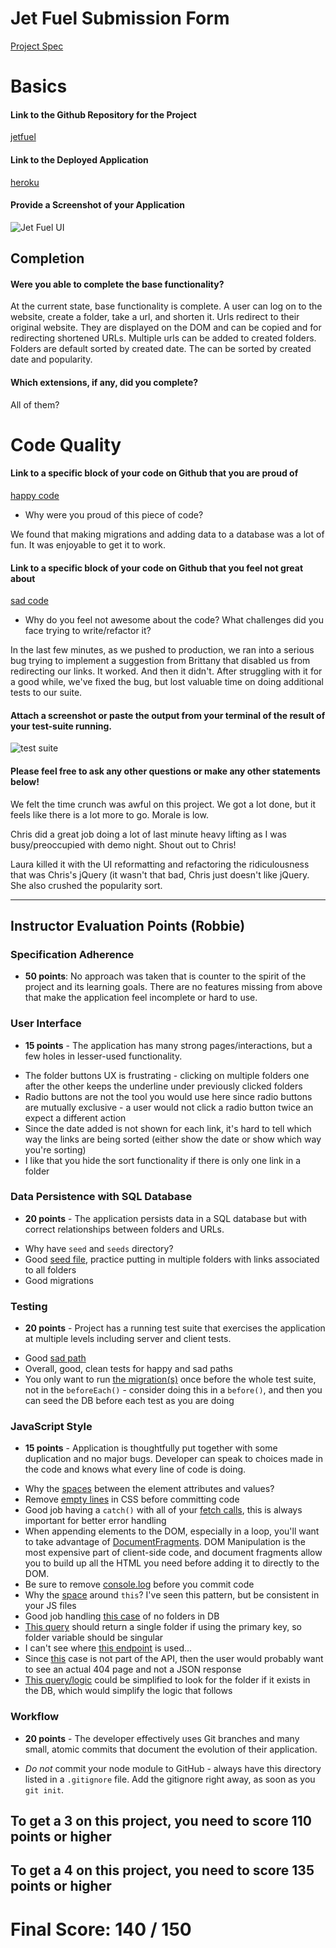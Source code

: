 # Jet Fuel Submission Form

[Project Spec](http://frontend.turing.io/projects/jet-fuel.html)

# Basics

#### Link to the Github Repository for the Project
[jetfuel](https://github.com/lauraturk/jet_fuel)

#### Link to the Deployed Application
[heroku](http://lt-cb-jet.herokuapp.com/)

#### Provide a Screenshot of your Application
![Jet Fuel UI](http://i.imgur.com/q80R7ou.png)

## Completion

#### Were you able to complete the base functionality?

At the current state, base functionality is complete. A user can log on to the website, create a folder, take a url, and shorten it. 
Urls redirect to their original website. They are displayed on the DOM and can be copied and for redirecting shortened URLs. 
Multiple urls can be added to created folders.
Folders are default sorted by created date. The can be sorted by created date and popularity. 

#### Which extensions, if any, did you complete?
All of them?

# Code Quality

#### Link to a specific block of your code on Github that you are proud of
[happy code](https://github.com/lauraturk/jet_fuel/blob/master/db/migrations/20170627214757_initial.js#L2-L28)

* Why were you proud of this piece of code?

We found that making migrations and adding data to a database was a lot of fun. It was enjoyable to get it to work. 

#### Link to a specific block of your code on Github that you feel not great about
[sad code](https://github.com/lauraturk/jet_fuel/blob/master/server.js#L127-L163)

* Why do you feel not awesome about the code? What challenges did you face trying to write/refactor it?

In the last few minutes, as we pushed to production, we ran into a serious bug trying to implement a suggestion from Brittany that disabled us from redirecting our links. It worked. And then it didn't. After struggling with it for a good while, we've fixed the bug, but lost valuable time on doing additional tests to our suite. 
#### Attach a screenshot or paste the output from your terminal of the result of your test-suite running.

![test suite](http://i.imgur.com/p4Xyz4x.png)

#### Please feel free to ask any other questions or make any other statements below!

We felt the time crunch was awful on this project. We got a lot done, but it feels like there is a lot more to go. Morale is low. 

Chris did a great job doing a lot of last minute heavy lifting as I was busy/preoccupied with demo night. Shout out to Chris!

Laura killed it with the UI reformatting and refactoring the ridiculousness that was Chris's jQuery (it wasn't that bad, Chris just doesn't like jQuery. She also crushed the popularity sort. 

-----


## Instructor Evaluation Points (Robbie)

### Specification Adherence

* **50 points**: No approach was taken that is counter to the spirit of the project and its learning goals. There are no features missing from above that make the application feel incomplete or hard to use.

### User Interface

* **15 points** - The application has many strong pages/interactions, but a few holes in lesser-used functionality.

- The folder buttons UX is frustrating - clicking on multiple folders one after the other keeps the underline under previously clicked folders
- Radio buttons are not the tool you would use here since radio buttons are mutually exclusive - a user would not click a radio button twice an expect a different action
- Since the date added is not shown for each link, it's hard to tell which way the links are being sorted (either show the date or show which way you're sorting)
- I like that you hide the sort functionality if there is only one link in a folder

### Data Persistence with SQL Database

* **20 points** - The application persists data in a SQL database but with correct relationships between folders and URLs.

- Why have `seed` and `seeds` directory?
- Good [seed file](https://github.com/lauraturk/jet_fuel/blob/master/db/seeds/test/test_seeds.js), practice putting in multiple folders with links associated to all folders
- Good migrations

### Testing

* **20 points** - Project has a running test suite that exercises the application at multiple levels including server and client tests.

- Good [sad path](https://github.com/lauraturk/jet_fuel/blob/master/test/routes.spec.js#L75-L82)
- Overall, good, clean tests for happy and sad paths
- You only want to run [the migration(s)](https://github.com/lauraturk/jet_fuel/blob/master/test/routes.spec.js#L35-L36) once before the whole test suite, not in the `beforeEach()` - consider doing this in a `before()`, and then you can seed the DB before each test as you are doing

### JavaScript Style

* **15 points** - Application is thoughtfully put together with some duplication and no major bugs. Developer can speak to choices made in the code and knows what every line of code is doing.

- Why the [spaces](https://github.com/lauraturk/jet_fuel/blob/master/public/index.html#L5) between the element attributes and values?
- Remove [empty lines](https://github.com/lauraturk/jet_fuel/blob/master/public/style.css#L61) in CSS before committing code
- Good job having a `catch()` with all of your [fetch calls](https://github.com/lauraturk/jet_fuel/blob/master/public/index.js#L15), this is always important for better error handling
- When appending elements to the DOM, especially in a loop, you'll want to take advantage of [DocumentFragments](https://developer.mozilla.org/en-US/docs/Web/API/DocumentFragment). DOM Manipulation is the most expensive part of client-side code, and document fragments allow you to build up all the HTML you need before adding it to directly to the DOM.
- Be sure to remove [console.log](https://github.com/lauraturk/jet_fuel/blob/master/public/index.js#L24) before you commit code
- Why the [space](https://github.com/lauraturk/jet_fuel/blob/master/public/index.js#L185) around `this`? I've seen this pattern, but be consistent in your JS files
- Good job handling [this case](https://github.com/lauraturk/jet_fuel/blob/master/server.js#L29-L31) of no folders in DB
- [This query](https://github.com/lauraturk/jet_fuel/blob/master/server.js#L43) should return a single folder if using the primary key, so folder variable should be singular
- I can't see where [this endpoint](https://github.com/lauraturk/jet_fuel/blob/master/server.js#L77-L93) is used...
- Since [this](https://github.com/lauraturk/jet_fuel/blob/master/server.js#L116-L118) case is not part of the API, then the user would probably want to see an actual 404 page and not a JSON response
- [This query/logic](https://github.com/lauraturk/jet_fuel/blob/master/server.js#L169-L173) could be simplified to look for the folder if it exists in the DB, which would simplify the logic that follows

### Workflow

* **20 points** - The developer effectively uses Git branches and many small, atomic commits that document the evolution of their application.

- *Do not* commit your node module to GitHub - always have this directory listed in a `.gitignore` file. Add the gitignore right away, as soon as you `git init`.

## To get a 3 on this project, you need to score 110 points or higher
## To get a 4 on this project, you need to score 135 points or higher

# Final Score: 140 / 150